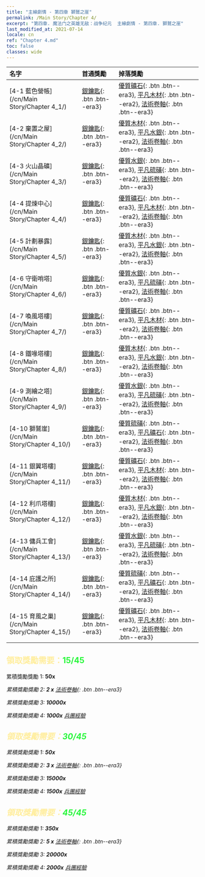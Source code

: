 ```yaml
---
title: "主線劇情 - 第四章 獅鷲之崖"
permalink: /Main Story/Chapter 4/
excerpt: "第四章. 魔法门之英雄无敌：战争纪元  主線劇情 - 第四章. 獅鷲之崖"
last_modified_at: 2021-07-14
locale: cn
ref: "Chapter 4.md"
toc: false
classes: wide
---
```


  | 名字 |  首通獎勵 | 掉落獎勵 |
  |:------------|:------------|:------------| 
  | [4-1 藍色營帳](/cn/Main Story/Chapter 4_1/) | [銀鑰匙](/cn/Items/con_693/){: .btn .btn--era3} | [優質礦石](/cn/Items/mat_12/){: .btn .btn--era3}, [平凡木材](/cn/Items/mat_7/){: .btn .btn--era2}, [法術卷軸](/cn/Items/con_694/){: .btn .btn--era3} |
  | [4-2 棄置之屋](/cn/Main Story/Chapter 4_2/) | [銀鑰匙](/cn/Items/con_693/){: .btn .btn--era3} | [優質木材](/cn/Items/mat_13/){: .btn .btn--era3}, [平凡水銀](/cn/Items/mat_8/){: .btn .btn--era2}, [法術卷軸](/cn/Items/con_694/){: .btn .btn--era3} |
  | [4-3 火山晶礦](/cn/Main Story/Chapter 4_3/) | [銀鑰匙](/cn/Items/con_693/){: .btn .btn--era3} | [優質水銀](/cn/Items/mat_14/){: .btn .btn--era3}, [平凡硫磺](/cn/Items/mat_9/){: .btn .btn--era2}, [法術卷軸](/cn/Items/con_694/){: .btn .btn--era3} |
  | [4-4 提煉中心](/cn/Main Story/Chapter 4_4/) | [銀鑰匙](/cn/Items/con_693/){: .btn .btn--era3} | [優質礦石](/cn/Items/mat_12/){: .btn .btn--era3}, [平凡木材](/cn/Items/mat_7/){: .btn .btn--era2}, [法術卷軸](/cn/Items/con_694/){: .btn .btn--era3} |
  | [4-5 計劃暴露](/cn/Main Story/Chapter 4_5/) | [銀鑰匙](/cn/Items/con_693/){: .btn .btn--era3} | [優質木材](/cn/Items/mat_13/){: .btn .btn--era3}, [平凡水銀](/cn/Items/mat_8/){: .btn .btn--era2}, [法術卷軸](/cn/Items/con_694/){: .btn .btn--era3} |
  | [4-6 守衛哨塔](/cn/Main Story/Chapter 4_6/) | [銀鑰匙](/cn/Items/con_693/){: .btn .btn--era3} | [優質水銀](/cn/Items/mat_14/){: .btn .btn--era3}, [平凡硫磺](/cn/Items/mat_9/){: .btn .btn--era2}, [法術卷軸](/cn/Items/con_694/){: .btn .btn--era3} |
  | [4-7 喚風塔樓](/cn/Main Story/Chapter 4_7/) | [銀鑰匙](/cn/Items/con_693/){: .btn .btn--era3} | [優質礦石](/cn/Items/mat_12/){: .btn .btn--era3}, [平凡木材](/cn/Items/mat_7/){: .btn .btn--era2}, [法術卷軸](/cn/Items/con_694/){: .btn .btn--era3} |
  | [4-8 鐵喙塔樓](/cn/Main Story/Chapter 4_8/) | [銀鑰匙](/cn/Items/con_693/){: .btn .btn--era3} | [優質木材](/cn/Items/mat_13/){: .btn .btn--era3}, [平凡水銀](/cn/Items/mat_8/){: .btn .btn--era2}, [法術卷軸](/cn/Items/con_694/){: .btn .btn--era3} |
  | [4-9 測繪之塔](/cn/Main Story/Chapter 4_9/) | [銀鑰匙](/cn/Items/con_693/){: .btn .btn--era3} | [優質水銀](/cn/Items/mat_14/){: .btn .btn--era3}, [平凡硫磺](/cn/Items/mat_9/){: .btn .btn--era2}, [法術卷軸](/cn/Items/con_694/){: .btn .btn--era3} |
  | [4-10 獅鷲崖](/cn/Main Story/Chapter 4_10/) | [銀鑰匙](/cn/Items/con_693/){: .btn .btn--era3} | [優質硫磺](/cn/Items/mat_15/){: .btn .btn--era3}, [平凡礦石](/cn/Items/mat_6/){: .btn .btn--era2}, [法術卷軸](/cn/Items/con_694/){: .btn .btn--era3} |
  | [4-11 銀翼塔樓](/cn/Main Story/Chapter 4_11/) | [銀鑰匙](/cn/Items/con_693/){: .btn .btn--era3} | [優質礦石](/cn/Items/mat_12/){: .btn .btn--era3}, [平凡木材](/cn/Items/mat_7/){: .btn .btn--era2}, [法術卷軸](/cn/Items/con_694/){: .btn .btn--era3} |
  | [4-12 利爪塔樓](/cn/Main Story/Chapter 4_12/) | [銀鑰匙](/cn/Items/con_693/){: .btn .btn--era3} | [優質木材](/cn/Items/mat_13/){: .btn .btn--era3}, [平凡水銀](/cn/Items/mat_8/){: .btn .btn--era2}, [法術卷軸](/cn/Items/con_694/){: .btn .btn--era3} |
  | [4-13 傭兵工會](/cn/Main Story/Chapter 4_13/) | [銀鑰匙](/cn/Items/con_693/){: .btn .btn--era3} | [優質水銀](/cn/Items/mat_14/){: .btn .btn--era3}, [平凡硫磺](/cn/Items/mat_9/){: .btn .btn--era2}, [法術卷軸](/cn/Items/con_694/){: .btn .btn--era3} |
  | [4-14 庇護之所](/cn/Main Story/Chapter 4_14/) | [銀鑰匙](/cn/Items/con_693/){: .btn .btn--era3} | [優質硫磺](/cn/Items/mat_15/){: .btn .btn--era3}, [平凡礦石](/cn/Items/mat_6/){: .btn .btn--era2}, [法術卷軸](/cn/Items/con_694/){: .btn .btn--era3} |
  | [4-15 育風之巢](/cn/Main Story/Chapter 4_15/) | [銀鑰匙](/cn/Items/con_693/){: .btn .btn--era3} | [優質礦石](/cn/Items/mat_12/){: .btn .btn--era3}, [平凡木材](/cn/Items/mat_7/){: .btn .btn--era2}, [法術卷軸](/cn/Items/con_694/){: .btn .btn--era3} |


## <span style="color: #ffeea0">   領取獎勵需要：</span><span style="color: #27f73a">15/45</span>

 累積獎勵獎勵 1:  **50x** <i class="fas fa-gem"/>

 累積獎勵獎勵 2: **2 x** [法術卷軸](/cn/Items/con_694/){: .btn .btn--era3}

 累積獎勵獎勵 3:  **10000x** <i class="fas fa-coins"/>

 累積獎勵獎勵 4:  **1000x** [兵團經驗](/cn/Items/con_902/)



## <span style="color: #ffeea0">   領取獎勵需要：</span><span style="color: #27f73a">30/45</span>

 累積獎勵獎勵 1:  **50x** <i class="fas fa-gem"/>

 累積獎勵獎勵 2: **3 x** [法術卷軸](/cn/Items/con_694/){: .btn .btn--era3}

 累積獎勵獎勵 3:  **15000x** <i class="fas fa-coins"/>

 累積獎勵獎勵 4:  **1500x** [兵團經驗](/cn/Items/con_902/)



## <span style="color: #ffeea0">   領取獎勵需要：</span><span style="color: #27f73a">45/45</span>

 累積獎勵獎勵 1:  **350x** <i class="fas fa-gem"/>

 累積獎勵獎勵 2: **5 x** [法術卷軸](/cn/Items/con_694/){: .btn .btn--era3}

 累積獎勵獎勵 3:  **20000x** <i class="fas fa-coins"/>

 累積獎勵獎勵 4:  **2000x** [兵團經驗](/cn/Items/con_902/)

